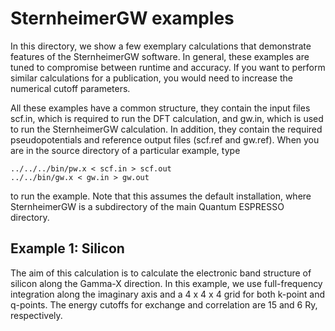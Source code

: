 <!--
 
  This file is part of the SternheimerGW code.
  
  Copyright (C) 2010 - 2017 
  Henry Lambert, Martin Schlipf, and Feliciano Giustino
 
  SternheimerGW is free software: you can redistribute it and/or modify
  it under the terms of the GNU General Public License as published by
  the Free Software Foundation, either version 3 of the License, or
  (at your option) any later version.
 
  SternheimerGW is distributed in the hope that it will be useful,
  but WITHOUT ANY WARRANTY; without even the implied warranty of
  MERCHANTABILITY or FITNESS FOR A PARTICULAR PURPOSE. See the
  GNU General Public License for more details.
 
  You should have received a copy of the GNU General Public License
  along with SternheimerGW. If not, see
  http://www.gnu.org/licenses/gpl.html .
 
-->

SternheimerGW examples
======================

In this directory, we show a few exemplary calculations that demonstrate
features of the SternheimerGW software. In general, these examples are tuned
to compromise between runtime and accuracy. If you want to perform similar
calculations for a publication, you would need to increase the numerical 
cutoff parameters.

All these examples have a common structure, they contain the input files
scf.in, which is required to run the DFT calculation, and gw.in, which is
used to run the SternheimerGW calculation. In addition, they contain the
required pseudopotentials and reference output files (scf.ref and gw.ref).
When you are in the source directory of a particular example, type
~~~~
../../../bin/pw.x < scf.in > scf.out
../../bin/gw.x < gw.in > gw.out
~~~~
to run the example. Note that this assumes the default installation, where
SternheimerGW is a subdirectory of the main Quantum ESPRESSO directory.

Example 1: Silicon
------------------

The aim of this calculation is to calculate the electronic band structure of
silicon along the Gamma-X direction. In this example, we use full-frequency
integration along the imaginary axis and a 4 x 4 x 4 grid for both k-point
and q-points. The energy cutoffs for exchange and correlation are 15 and 6 Ry,
respectively.
